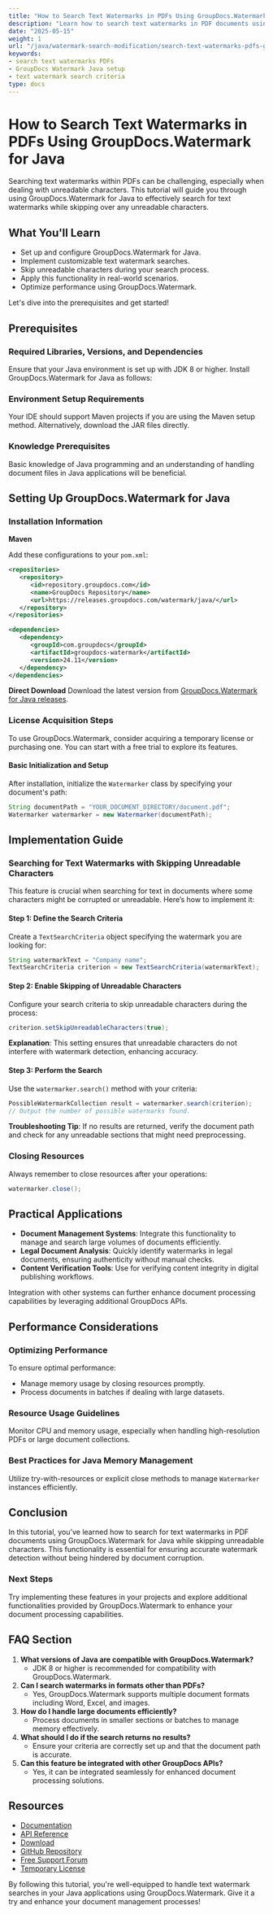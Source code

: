 ```yaml
---
title: "How to Search Text Watermarks in PDFs Using GroupDocs.Watermark for Java"
description: "Learn how to search text watermarks in PDF documents using GroupDocs.Watermark for Java, ensuring accuracy by skipping unreadable characters."
date: "2025-05-15"
weight: 1
url: "/java/watermark-search-modification/search-text-watermarks-pdfs-groupdocs-java/"
keywords:
- search text watermarks PDFs
- GroupDocs Watermark Java setup
- text watermark search criteria
type: docs
---
```

# How to Search Text Watermarks in PDFs Using GroupDocs.Watermark for Java
Searching text watermarks within PDFs can be challenging, especially when dealing with unreadable characters. This tutorial will guide you through using GroupDocs.Watermark for Java to effectively search for text watermarks while skipping over any unreadable characters.

## What You'll Learn
- Set up and configure GroupDocs.Watermark for Java.
- Implement customizable text watermark searches.
- Skip unreadable characters during your search process.
- Apply this functionality in real-world scenarios.
- Optimize performance using GroupDocs.Watermark.

Let's dive into the prerequisites and get started!

## Prerequisites

### Required Libraries, Versions, and Dependencies
Ensure that your Java environment is set up with JDK 8 or higher. Install GroupDocs.Watermark for Java as follows:

### Environment Setup Requirements
Your IDE should support Maven projects if you are using the Maven setup method. Alternatively, download the JAR files directly.

### Knowledge Prerequisites
Basic knowledge of Java programming and an understanding of handling document files in Java applications will be beneficial.

## Setting Up GroupDocs.Watermark for Java

### Installation Information

**Maven**

Add these configurations to your `pom.xml`:

```xml
<repositories>
   <repository>
      <id>repository.groupdocs.com</id>
      <name>GroupDocs Repository</name>
      <url>https://releases.groupdocs.com/watermark/java/</url>
   </repository>
</repositories>

<dependencies>
   <dependency>
      <groupId>com.groupdocs</groupId>
      <artifactId>groupdocs-watermark</artifactId>
      <version>24.11</version>
   </dependency>
</dependencies>
```

**Direct Download**
Download the latest version from [GroupDocs.Watermark for Java releases](https://releases.groupdocs.com/watermark/java/).

### License Acquisition Steps
To use GroupDocs.Watermark, consider acquiring a temporary license or purchasing one. You can start with a free trial to explore its features.

#### Basic Initialization and Setup
After installation, initialize the `Watermarker` class by specifying your document's path:

```java
String documentPath = "YOUR_DOCUMENT_DIRECTORY/document.pdf";
Watermarker watermarker = new Watermarker(documentPath);
```

## Implementation Guide

### Searching for Text Watermarks with Skipping Unreadable Characters
This feature is crucial when searching for text in documents where some characters might be corrupted or unreadable. Here’s how to implement it:

#### Step 1: Define the Search Criteria
Create a `TextSearchCriteria` object specifying the watermark you are looking for:

```java
String watermarkText = "Company name";
TextSearchCriteria criterion = new TextSearchCriteria(watermarkText);
```

#### Step 2: Enable Skipping of Unreadable Characters
Configure your search criteria to skip unreadable characters during the process:

```java
criterion.setSkipUnreadableCharacters(true);
```
**Explanation**: This setting ensures that unreadable characters do not interfere with watermark detection, enhancing accuracy.

#### Step 3: Perform the Search
Use the `watermarker.search()` method with your criteria:

```java
PossibleWatermarkCollection result = watermarker.search(criterion);
// Output the number of possible watermarks found.
```
**Troubleshooting Tip**: If no results are returned, verify the document path and check for any unreadable sections that might need preprocessing.

### Closing Resources
Always remember to close resources after your operations:

```java
watermarker.close();
```

## Practical Applications
- **Document Management Systems**: Integrate this functionality to manage and search large volumes of documents efficiently.
- **Legal Document Analysis**: Quickly identify watermarks in legal documents, ensuring authenticity without manual checks.
- **Content Verification Tools**: Use for verifying content integrity in digital publishing workflows.

Integration with other systems can further enhance document processing capabilities by leveraging additional GroupDocs APIs.

## Performance Considerations
### Optimizing Performance
To ensure optimal performance:
- Manage memory usage by closing resources promptly.
- Process documents in batches if dealing with large datasets.

### Resource Usage Guidelines
Monitor CPU and memory usage, especially when handling high-resolution PDFs or large document collections. 

### Best Practices for Java Memory Management
Utilize try-with-resources or explicit close methods to manage `Watermarker` instances efficiently.

## Conclusion
In this tutorial, you've learned how to search for text watermarks in PDF documents using GroupDocs.Watermark for Java while skipping unreadable characters. This functionality is essential for ensuring accurate watermark detection without being hindered by document corruption.

### Next Steps
Try implementing these features in your projects and explore additional functionalities provided by GroupDocs.Watermark to enhance your document processing capabilities.

## FAQ Section
1. **What versions of Java are compatible with GroupDocs.Watermark?**
   - JDK 8 or higher is recommended for compatibility with GroupDocs.Watermark.
2. **Can I search watermarks in formats other than PDFs?**
   - Yes, GroupDocs.Watermark supports multiple document formats including Word, Excel, and images.
3. **How do I handle large documents efficiently?**
   - Process documents in smaller sections or batches to manage memory effectively.
4. **What should I do if the search returns no results?**
   - Ensure your criteria are correctly set up and that the document path is accurate.
5. **Can this feature be integrated with other GroupDocs APIs?**
   - Yes, it can be integrated seamlessly for enhanced document processing solutions.

## Resources
- [Documentation](https://docs.groupdocs.com/watermark/java/)
- [API Reference](https://reference.groupdocs.com/watermark/java)
- [Download](https://releases.groupdocs.com/watermark/java/)
- [GitHub Repository](https://github.com/groupdocs-watermark/GroupDocs.Watermark-for-Java)
- [Free Support Forum](https://forum.groupdocs.com/c/watermark/10)
- [Temporary License](https://purchase.groupdocs.com/temporary-license/)

By following this tutorial, you're well-equipped to handle text watermark searches in your Java applications using GroupDocs.Watermark. Give it a try and enhance your document management processes!

